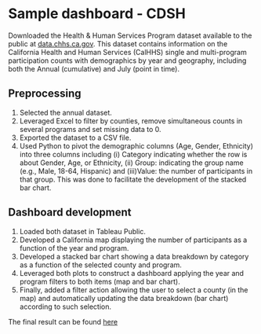 # Sample dashboard - CDSH

Downloaded the Health & Human Services Program dataset available to the public at [data.chhs.ca.gov](https://data.chhs.ca.gov/dataset/health-and-human-services-program-counts). This dataset contains information on the California Health and Human Services (CalHHS) single and multi-program participation counts with demographics by year and geography, including both the Annual (cumulative) and July (point in time). 

## Preprocessing
1. Selected the annual dataset.
2. Leveraged Excel to filter by counties, remove simultaneous counts in several programs and set missing data to 0. 
3. Exported the dataset to a CSV file.
4. Used Python to pivot the demographic columns (Age, Gender, Ethnicity) into three columns including (i) Category indicating whether the row is about Gender, Age, or Ethnicity, (ii) Group: indicating the group name (e.g., Male, 18-64, Hispanic) and (iii)Value: the number of participants in that group. This was done to facilitate the development of the stacked bar chart.

## Dashboard development
1. Loaded both dataset in Tableau Public.
2. Developed a California map displaying the number of participants as a function of the year and program.
3. Developed a stacked bar chart showing a data breakdown by category as a function of the selected county and program.
4. Leveraged both plots to construct a dashboard applying the year and program filters to both items (map and bar chart).
5. Finally, added a filter action allowing the user to select a county (in the map) and automatically updating the data breakdown (bar chart) according to such selection.

The final result can be found [here](https://public.tableau.com/views/cdsh_sample/Dashboard?:language=en-US&:sid=&:redirect=auth&:display_count=n&:origin=viz_share_link)
